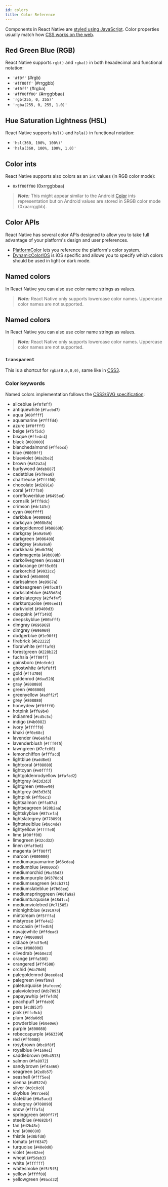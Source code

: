 ```yaml
---
id: colors
title: Color Reference
---
```


Components in React Native are [styled using JavaScript](style). Color properties usually match how [CSS works on the web](https://developer.mozilla.org/en-US/docs/Web/CSS/color_value).

## Red Green Blue (RGB)

React Native supports `rgb()` and `rgba()` in both hexadecimal and functional notation:

- `'#f0f'` (#rgb)
- `'#ff00ff'` (#rrggbb)
- `'#f0ff'` (#rgba)
- `'#ff00ff00'` (#rrggbbaa)
- `'rgb(255, 0, 255)'`
- `'rgba(255, 0, 255, 1.0)'`

## Hue Saturation Lightness (HSL)

React Native supports `hsl()` and `hsla()` in functional notation:

- `'hsl(360, 100%, 100%)'`
- `'hsla(360, 100%, 100%, 1.0)'`

## Color ints

React Native supports also colors as an `int` values (in RGB color mode):

- `0xff00ff00` (0xrrggbbaa)

> **_Note:_** This might appear similar to the Android [Color](https://developer.android.com/reference/android/graphics/Color) ints representation but on Android values are stored in SRGB color mode (0xaarrggbb).

## Color APIs

React Native has several color APIs designed to allow you to take full advantage of your platform's design and user preferences.

- [PlatformColor](platformcolor) lets you reference the platform's color system.
- [DynamicColorIOS](dynamiccolorios) is iOS specific and allows you to specify which colors should be used in light or dark mode.

## Named colors

In React Native you can also use color name strings as values.

> **_Note:_** React Native only supports lowercase color names. Uppercase color names are not supported.

## Named colors

In React Native you can also use color name strings as values.

> **_Note:_** React Native only supports lowercase color names. Uppercase color names are not supported.

### `transparent`

This is a shortcut for `rgba(0,0,0,0)`, same like in [CSS3](https://www.w3.org/TR/css-color-3/#transparent).

### Color keywords

Named colors implementation follows the [CSS3/SVG specification](https://www.w3.org/TR/css-color-3/#svg-color):

<!-- alex ignore black white -->

- <ins style="background: #f0f8ff" class="color-box"></ins> aliceblue (`#f0f8ff`)
- <ins style="background: #faebd7" class="color-box"></ins> antiquewhite (`#faebd7`)
- <ins style="background: #00ffff" class="color-box"></ins> aqua (`#00ffff`)
- <ins style="background: #7fffd4" class="color-box"></ins> aquamarine (`#7fffd4`)
- <ins style="background: #f0ffff" class="color-box"></ins> azure (`#f0ffff`)
- <ins style="background: #f5f5dc" class="color-box"></ins> beige (`#f5f5dc`)
- <ins style="background: #ffe4c4" class="color-box"></ins> bisque (`#ffe4c4`)
- <ins style="background: #000000" class="color-box"></ins> black (`#000000`)
- <ins style="background: #ffebcd" class="color-box"></ins> blanchedalmond (`#ffebcd`)
- <ins style="background: #0000ff" class="color-box"></ins> blue (`#0000ff`)
- <ins style="background: #8a2be2" class="color-box"></ins> blueviolet (`#8a2be2`)
- <ins style="background: #a52a2a" class="color-box"></ins> brown (`#a52a2a`)
- <ins style="background: #deb887" class="color-box"></ins> burlywood (`#deb887`)
- <ins style="background: #5f9ea0" class="color-box"></ins> cadetblue (`#5f9ea0`)
- <ins style="background: #7fff00" class="color-box"></ins> chartreuse (`#7fff00`)
- <ins style="background: #d2691e" class="color-box"></ins> chocolate (`#d2691e`)
- <ins style="background: #ff7f50" class="color-box"></ins> coral (`#ff7f50`)
- <ins style="background: #6495ed" class="color-box"></ins> cornflowerblue (`#6495ed`)
- <ins style="background: #fff8dc" class="color-box"></ins> cornsilk (`#fff8dc`)
- <ins style="background: #dc143c" class="color-box"></ins> crimson (`#dc143c`)
- <ins style="background: #00ffff" class="color-box"></ins> cyan (`#00ffff`)
- <ins style="background: #00008b" class="color-box"></ins> darkblue (`#00008b`)
- <ins style="background: #008b8b" class="color-box"></ins> darkcyan (`#008b8b`)
- <ins style="background: #b8860b" class="color-box"></ins> darkgoldenrod (`#b8860b`)
- <ins style="background: #a9a9a9" class="color-box"></ins> darkgray (`#a9a9a9`)
- <ins style="background: #006400" class="color-box"></ins> darkgreen (`#006400`)
- <ins style="background: #a9a9a9" class="color-box"></ins> darkgrey (`#a9a9a9`)
- <ins style="background: #bdb76b" class="color-box"></ins> darkkhaki (`#bdb76b`)
- <ins style="background: #8b008b" class="color-box"></ins> darkmagenta (`#8b008b`)
- <ins style="background: #556b2f" class="color-box"></ins> darkolivegreen (`#556b2f`)
- <ins style="background: #ff8c00" class="color-box"></ins> darkorange (`#ff8c00`)
- <ins style="background: #9932cc" class="color-box"></ins> darkorchid (`#9932cc`)
- <ins style="background: #8b0000" class="color-box"></ins> darkred (`#8b0000`)
- <ins style="background: #e9967a" class="color-box"></ins> darksalmon (`#e9967a`)
- <ins style="background: #8fbc8f" class="color-box"></ins> darkseagreen (`#8fbc8f`)
- <ins style="background: #483d8b" class="color-box"></ins> darkslateblue (`#483d8b`)
- <ins style="background: #2f4f4f" class="color-box"></ins> darkslategrey (`#2f4f4f`)
- <ins style="background: #00ced1" class="color-box"></ins> darkturquoise (`#00ced1`)
- <ins style="background: #9400d3" class="color-box"></ins> darkviolet (`#9400d3`)
- <ins style="background: #ff1493" class="color-box"></ins> deeppink (`#ff1493`)
- <ins style="background: #00bfff" class="color-box"></ins> deepskyblue (`#00bfff`)
- <ins style="background: #696969" class="color-box"></ins> dimgray (`#696969`)
- <ins style="background: #696969" class="color-box"></ins> dimgrey (`#696969`)
- <ins style="background: #1e90ff" class="color-box"></ins> dodgerblue (`#1e90ff`)
- <ins style="background: #b22222" class="color-box"></ins> firebrick (`#b22222`)
- <ins style="background: #fffaf0" class="color-box"></ins> floralwhite (`#fffaf0`)
- <ins style="background: #228b22" class="color-box"></ins> forestgreen (`#228b22`)
- <ins style="background: #ff00ff" class="color-box"></ins> fuchsia (`#ff00ff`)
- <ins style="background: #dcdcdc" class="color-box"></ins> gainsboro (`#dcdcdc`)
- <ins style="background: #f8f8ff" class="color-box"></ins> ghostwhite (`#f8f8ff`)
- <ins style="background: #ffd700" class="color-box"></ins> gold (`#ffd700`)
- <ins style="background: #daa520" class="color-box"></ins> goldenrod (`#daa520`)
- <ins style="background: #808080" class="color-box"></ins> gray (`#808080`)
- <ins style="background: #008000" class="color-box"></ins> green (`#008000`)
- <ins style="background: #adff2f" class="color-box"></ins> greenyellow (`#adff2f`)
- <ins style="background: #808080" class="color-box"></ins> grey (`#808080`)
- <ins style="background: #f0fff0" class="color-box"></ins> honeydew (`#f0fff0`)
- <ins style="background: #ff69b4" class="color-box"></ins> hotpink (`#ff69b4`)
- <ins style="background: #cd5c5c" class="color-box"></ins> indianred (`#cd5c5c`)
- <ins style="background: #4b0082" class="color-box"></ins> indigo (`#4b0082`)
- <ins style="background: #fffff0" class="color-box"></ins> ivory (`#fffff0`)
- <ins style="background: #f0e68c" class="color-box"></ins> khaki (`#f0e68c`)
- <ins style="background: #e6e6fa" class="color-box"></ins> lavender (`#e6e6fa`)
- <ins style="background: #fff0f5" class="color-box"></ins> lavenderblush (`#fff0f5`)
- <ins style="background: #7cfc00" class="color-box"></ins> lawngreen (`#7cfc00`)
- <ins style="background: #fffacd" class="color-box"></ins> lemonchiffon (`#fffacd`)
- <ins style="background: #add8e6" class="color-box"></ins> lightblue (`#add8e6`)
- <ins style="background: #f08080" class="color-box"></ins> lightcoral (`#f08080`)
- <ins style="background: #e0ffff" class="color-box"></ins> lightcyan (`#e0ffff`)
- <ins style="background: #fafad2" class="color-box"></ins> lightgoldenrodyellow (`#fafad2`)
- <ins style="background: #d3d3d3" class="color-box"></ins> lightgray (`#d3d3d3`)
- <ins style="background: #90ee90" class="color-box"></ins> lightgreen (`#90ee90`)
- <ins style="background: #d3d3d3" class="color-box"></ins> lightgrey (`#d3d3d3`)
- <ins style="background: #ffb6c1" class="color-box"></ins> lightpink (`#ffb6c1`)
- <ins style="background: #ffa07a" class="color-box"></ins> lightsalmon (`#ffa07a`)
- <ins style="background: #20b2aa" class="color-box"></ins> lightseagreen (`#20b2aa`)
- <ins style="background: #87cefa" class="color-box"></ins> lightskyblue (`#87cefa`)
- <ins style="background: #778899" class="color-box"></ins> lightslategrey (`#778899`)
- <ins style="background: #b0c4de" class="color-box"></ins> lightsteelblue (`#b0c4de`)
- <ins style="background: #ffffe0" class="color-box"></ins> lightyellow (`#ffffe0`)
- <ins style="background: #00ff00" class="color-box"></ins> lime (`#00ff00`)
- <ins style="background: #32cd32" class="color-box"></ins> limegreen (`#32cd32`)
- <ins style="background: #faf0e6" class="color-box"></ins> linen (`#faf0e6`)
- <ins style="background: #ff00ff" class="color-box"></ins> magenta (`#ff00ff`)
- <ins style="background: #800000" class="color-box"></ins> maroon (`#800000`)
- <ins style="background: #66cdaa" class="color-box"></ins> mediumaquamarine (`#66cdaa`)
- <ins style="background: #0000cd" class="color-box"></ins> mediumblue (`#0000cd`)
- <ins style="background: #ba55d3" class="color-box"></ins> mediumorchid (`#ba55d3`)
- <ins style="background: #9370db" class="color-box"></ins> mediumpurple (`#9370db`)
- <ins style="background: #3cb371" class="color-box"></ins> mediumseagreen (`#3cb371`)
- <ins style="background: #7b68ee" class="color-box"></ins> mediumslateblue (`#7b68ee`)
- <ins style="background: #00fa9a" class="color-box"></ins> mediumspringgreen (`#00fa9a`)
- <ins style="background: #48d1cc" class="color-box"></ins> mediumturquoise (`#48d1cc`)
- <ins style="background: #c71585" class="color-box"></ins> mediumvioletred (`#c71585`)
- <ins style="background: #191970" class="color-box"></ins> midnightblue (`#191970`)
- <ins style="background: #f5fffa" class="color-box"></ins> mintcream (`#f5fffa`)
- <ins style="background: #ffe4e1" class="color-box"></ins> mistyrose (`#ffe4e1`)
- <ins style="background: #ffe4b5" class="color-box"></ins> moccasin (`#ffe4b5`)
- <ins style="background: #ffdead" class="color-box"></ins> navajowhite (`#ffdead`)
- <ins style="background: #000080" class="color-box"></ins> navy (`#000080`)
- <ins style="background: #fdf5e6" class="color-box"></ins> oldlace (`#fdf5e6`)
- <ins style="background: #808000" class="color-box"></ins> olive (`#808000`)
- <ins style="background: #6b8e23" class="color-box"></ins> olivedrab (`#6b8e23`)
- <ins style="background: #ffa500" class="color-box"></ins> orange (`#ffa500`)
- <ins style="background: #ff4500" class="color-box"></ins> orangered (`#ff4500`)
- <ins style="background: #da70d6" class="color-box"></ins> orchid (`#da70d6`)
- <ins style="background: #eee8aa" class="color-box"></ins> palegoldenrod (`#eee8aa`)
- <ins style="background: #98fb98" class="color-box"></ins> palegreen (`#98fb98`)
- <ins style="background: #afeeee" class="color-box"></ins> paleturquoise (`#afeeee`)
- <ins style="background: #db7093" class="color-box"></ins> palevioletred (`#db7093`)
- <ins style="background: #ffefd5" class="color-box"></ins> papayawhip (`#ffefd5`)
- <ins style="background: #ffdab9" class="color-box"></ins> peachpuff (`#ffdab9`)
- <ins style="background: #cd853f" class="color-box"></ins> peru (`#cd853f`)
- <ins style="background: #ffc0cb" class="color-box"></ins> pink (`#ffc0cb`)
- <ins style="background: #dda0dd" class="color-box"></ins> plum (`#dda0dd`)
- <ins style="background: #b0e0e6" class="color-box"></ins> powderblue (`#b0e0e6`)
- <ins style="background: #800080" class="color-box"></ins> purple (`#800080`)
- <ins style="background: #663399" class="color-box"></ins> rebeccapurple (`#663399`)
- <ins style="background: #ff0000" class="color-box"></ins> red (`#ff0000`)
- <ins style="background: #bc8f8f" class="color-box"></ins> rosybrown (`#bc8f8f`)
- <ins style="background: #4169e1" class="color-box"></ins> royalblue (`#4169e1`)
- <ins style="background: #8b4513" class="color-box"></ins> saddlebrown (`#8b4513`)
- <ins style="background: #fa8072" class="color-box"></ins> salmon (`#fa8072`)
- <ins style="background: #f4a460" class="color-box"></ins> sandybrown (`#f4a460`)
- <ins style="background: #2e8b57" class="color-box"></ins> seagreen (`#2e8b57`)
- <ins style="background: #fff5ee" class="color-box"></ins> seashell (`#fff5ee`)
- <ins style="background: #a0522d" class="color-box"></ins> sienna (`#a0522d`)
- <ins style="background: #c0c0c0" class="color-box"></ins> silver (`#c0c0c0`)
- <ins style="background: #87ceeb" class="color-box"></ins> skyblue (`#87ceeb`)
- <ins style="background: #6a5acd" class="color-box"></ins> slateblue (`#6a5acd`)
- <ins style="background: #708090" class="color-box"></ins> slategray (`#708090`)
- <ins style="background: #fffafa" class="color-box"></ins> snow (`#fffafa`)
- <ins style="background: #00ff7f" class="color-box"></ins> springgreen (`#00ff7f`)
- <ins style="background: #4682b4" class="color-box"></ins> steelblue (`#4682b4`)
- <ins style="background: #d2b48c" class="color-box"></ins> tan (`#d2b48c`)
- <ins style="background: #008080" class="color-box"></ins> teal (`#008080`)
- <ins style="background: #d8bfd8" class="color-box"></ins> thistle (`#d8bfd8`)
- <ins style="background: #ff6347" class="color-box"></ins> tomato (`#ff6347`)
- <ins style="background: #40e0d0" class="color-box"></ins> turquoise (`#40e0d0`)
- <ins style="background: #ee82ee" class="color-box"></ins> violet (`#ee82ee`)
- <ins style="background: #f5deb3" class="color-box"></ins> wheat (`#f5deb3`)
- <ins style="background: #ffffff" class="color-box"></ins> white (`#ffffff`)
- <ins style="background: #f5f5f5" class="color-box"></ins> whitesmoke (`#f5f5f5`)
- <ins style="background: #ffff00" class="color-box"></ins> yellow (`#ffff00`)
- <ins style="background: #9acd32" class="color-box"></ins> yellowgreen (`#9acd32`)
